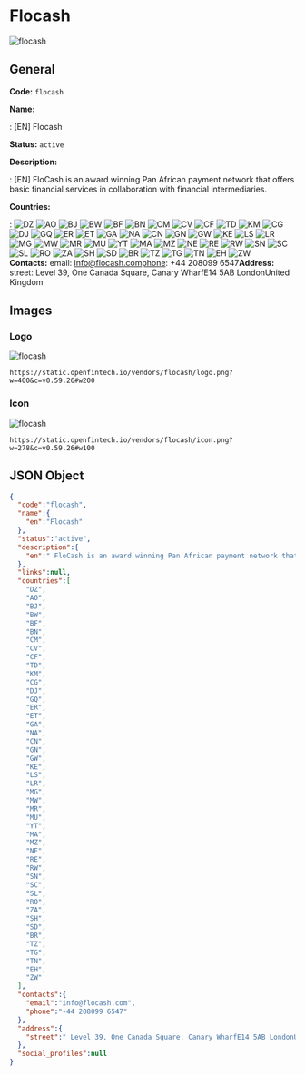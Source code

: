 
# Flocash 
![flocash](https://static.openfintech.io/vendors/flocash/logo.png?w=400&c=v0.59.26#w200)  

## General 
 
**Code:** `flocash` 
 
**Name:** 
 
:	[EN] Flocash 
 
**Status:** `active` 
 
**Description:** 
 
: [EN]  FloCash is an award winning Pan African payment network that offers basic financial services in collaboration with financial intermediaries.  
 
 
**Countries:** 
 
:	![DZ](https://cdnjs.cloudflare.com/ajax/libs/flag-icon-css/3.3.0/flags/4x3/dz.svg#w24) 	![AO](https://cdnjs.cloudflare.com/ajax/libs/flag-icon-css/3.3.0/flags/4x3/ao.svg#w24) 	![BJ](https://cdnjs.cloudflare.com/ajax/libs/flag-icon-css/3.3.0/flags/4x3/bj.svg#w24) 	![BW](https://cdnjs.cloudflare.com/ajax/libs/flag-icon-css/3.3.0/flags/4x3/bw.svg#w24) 	![BF](https://cdnjs.cloudflare.com/ajax/libs/flag-icon-css/3.3.0/flags/4x3/bf.svg#w24) 	![BN](https://cdnjs.cloudflare.com/ajax/libs/flag-icon-css/3.3.0/flags/4x3/bn.svg#w24) 	![CM](https://cdnjs.cloudflare.com/ajax/libs/flag-icon-css/3.3.0/flags/4x3/cm.svg#w24) 	![CV](https://cdnjs.cloudflare.com/ajax/libs/flag-icon-css/3.3.0/flags/4x3/cv.svg#w24) 	![CF](https://cdnjs.cloudflare.com/ajax/libs/flag-icon-css/3.3.0/flags/4x3/cf.svg#w24) 	![TD](https://cdnjs.cloudflare.com/ajax/libs/flag-icon-css/3.3.0/flags/4x3/td.svg#w24) 	![KM](https://cdnjs.cloudflare.com/ajax/libs/flag-icon-css/3.3.0/flags/4x3/km.svg#w24) 	![CG](https://cdnjs.cloudflare.com/ajax/libs/flag-icon-css/3.3.0/flags/4x3/cg.svg#w24) 	![DJ](https://cdnjs.cloudflare.com/ajax/libs/flag-icon-css/3.3.0/flags/4x3/dj.svg#w24) 	![GQ](https://cdnjs.cloudflare.com/ajax/libs/flag-icon-css/3.3.0/flags/4x3/gq.svg#w24) 	![ER](https://cdnjs.cloudflare.com/ajax/libs/flag-icon-css/3.3.0/flags/4x3/er.svg#w24) 	![ET](https://cdnjs.cloudflare.com/ajax/libs/flag-icon-css/3.3.0/flags/4x3/et.svg#w24) 	![GA](https://cdnjs.cloudflare.com/ajax/libs/flag-icon-css/3.3.0/flags/4x3/ga.svg#w24) 	![NA](https://cdnjs.cloudflare.com/ajax/libs/flag-icon-css/3.3.0/flags/4x3/na.svg#w24) 	![CN](https://cdnjs.cloudflare.com/ajax/libs/flag-icon-css/3.3.0/flags/4x3/cn.svg#w24) 	![GN](https://cdnjs.cloudflare.com/ajax/libs/flag-icon-css/3.3.0/flags/4x3/gn.svg#w24) 	![GW](https://cdnjs.cloudflare.com/ajax/libs/flag-icon-css/3.3.0/flags/4x3/gw.svg#w24) 	![KE](https://cdnjs.cloudflare.com/ajax/libs/flag-icon-css/3.3.0/flags/4x3/ke.svg#w24) 	![LS](https://cdnjs.cloudflare.com/ajax/libs/flag-icon-css/3.3.0/flags/4x3/ls.svg#w24) 	![LR](https://cdnjs.cloudflare.com/ajax/libs/flag-icon-css/3.3.0/flags/4x3/lr.svg#w24) 	![MG](https://cdnjs.cloudflare.com/ajax/libs/flag-icon-css/3.3.0/flags/4x3/mg.svg#w24) 	![MW](https://cdnjs.cloudflare.com/ajax/libs/flag-icon-css/3.3.0/flags/4x3/mw.svg#w24) 	![MR](https://cdnjs.cloudflare.com/ajax/libs/flag-icon-css/3.3.0/flags/4x3/mr.svg#w24) 	![MU](https://cdnjs.cloudflare.com/ajax/libs/flag-icon-css/3.3.0/flags/4x3/mu.svg#w24) 	![YT](https://cdnjs.cloudflare.com/ajax/libs/flag-icon-css/3.3.0/flags/4x3/yt.svg#w24) 	![MA](https://cdnjs.cloudflare.com/ajax/libs/flag-icon-css/3.3.0/flags/4x3/ma.svg#w24) 	![MZ](https://cdnjs.cloudflare.com/ajax/libs/flag-icon-css/3.3.0/flags/4x3/mz.svg#w24) 	![NE](https://cdnjs.cloudflare.com/ajax/libs/flag-icon-css/3.3.0/flags/4x3/ne.svg#w24) 	![RE](https://cdnjs.cloudflare.com/ajax/libs/flag-icon-css/3.3.0/flags/4x3/re.svg#w24) 	![RW](https://cdnjs.cloudflare.com/ajax/libs/flag-icon-css/3.3.0/flags/4x3/rw.svg#w24) 	![SN](https://cdnjs.cloudflare.com/ajax/libs/flag-icon-css/3.3.0/flags/4x3/sn.svg#w24) 	![SC](https://cdnjs.cloudflare.com/ajax/libs/flag-icon-css/3.3.0/flags/4x3/sc.svg#w24) 	![SL](https://cdnjs.cloudflare.com/ajax/libs/flag-icon-css/3.3.0/flags/4x3/sl.svg#w24) 	![RO](https://cdnjs.cloudflare.com/ajax/libs/flag-icon-css/3.3.0/flags/4x3/ro.svg#w24) 	![ZA](https://cdnjs.cloudflare.com/ajax/libs/flag-icon-css/3.3.0/flags/4x3/za.svg#w24) 	![SH](https://cdnjs.cloudflare.com/ajax/libs/flag-icon-css/3.3.0/flags/4x3/sh.svg#w24) 	![SD](https://cdnjs.cloudflare.com/ajax/libs/flag-icon-css/3.3.0/flags/4x3/sd.svg#w24) 	![BR](https://cdnjs.cloudflare.com/ajax/libs/flag-icon-css/3.3.0/flags/4x3/br.svg#w24) 	![TZ](https://cdnjs.cloudflare.com/ajax/libs/flag-icon-css/3.3.0/flags/4x3/tz.svg#w24) 	![TG](https://cdnjs.cloudflare.com/ajax/libs/flag-icon-css/3.3.0/flags/4x3/tg.svg#w24) 	![TN](https://cdnjs.cloudflare.com/ajax/libs/flag-icon-css/3.3.0/flags/4x3/tn.svg#w24) 	![EH](https://cdnjs.cloudflare.com/ajax/libs/flag-icon-css/3.3.0/flags/4x3/eh.svg#w24) 	![ZW](https://cdnjs.cloudflare.com/ajax/libs/flag-icon-css/3.3.0/flags/4x3/zw.svg#w24)  
**Contacts:** 
email: info@flocash.comphone: +44 208099 6547**Address:** 
street:  Level 39, One Canada Square, Canary WharfE14 5AB LondonUnited Kingdom  

## Images 

### Logo 
 
![flocash](https://static.openfintech.io/vendors/flocash/logo.png?w=400&c=v0.59.26#w200)  

```
https://static.openfintech.io/vendors/flocash/logo.png?w=400&c=v0.59.26#w200
```  

### Icon 
 
![flocash](https://static.openfintech.io/vendors/flocash/icon.png?w=278&c=v0.59.26#w100)  

```
https://static.openfintech.io/vendors/flocash/icon.png?w=278&c=v0.59.26#w100
```  

## JSON Object 

```json
{
  "code":"flocash",
  "name":{
    "en":"Flocash"
  },
  "status":"active",
  "description":{
    "en":" FloCash is an award winning Pan African payment network that offers basic financial services in collaboration with financial intermediaries. "
  },
  "links":null,
  "countries":[
    "DZ",
    "AO",
    "BJ",
    "BW",
    "BF",
    "BN",
    "CM",
    "CV",
    "CF",
    "TD",
    "KM",
    "CG",
    "DJ",
    "GQ",
    "ER",
    "ET",
    "GA",
    "NA",
    "CN",
    "GN",
    "GW",
    "KE",
    "LS",
    "LR",
    "MG",
    "MW",
    "MR",
    "MU",
    "YT",
    "MA",
    "MZ",
    "NE",
    "RE",
    "RW",
    "SN",
    "SC",
    "SL",
    "RO",
    "ZA",
    "SH",
    "SD",
    "BR",
    "TZ",
    "TG",
    "TN",
    "EH",
    "ZW"
  ],
  "contacts":{
    "email":"info@flocash.com",
    "phone":"+44 208099 6547"
  },
  "address":{
    "street":" Level 39, One Canada Square, Canary WharfE14 5AB LondonUnited Kingdom "
  },
  "social_profiles":null
}
```  
